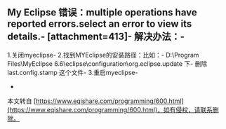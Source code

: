 My Eclipse 错误：multiple operations have reported errors.select an error to view its details.-
\[attachment=413\]-
解决办法：-
-
1.关闭myeclipse-
2.找到MYEclipse的安装路径：比如：-
D:\\Program Files\\MyEclipse 6.6\\eclipse\\configuration\\org.eclipse.update 下-
删除last.config.stamp 这个文件-
3.重启myeclipse-

-

本文转自 [https://www.eqishare.com/programming/600.html](https://www.eqishare.com/programming/600.html)，如有侵权，请联系删除。